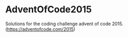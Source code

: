 # AdventOfCode2015
Solutions for the coding challenge advent of code 2015. (https://adventofcode.com/2015)
